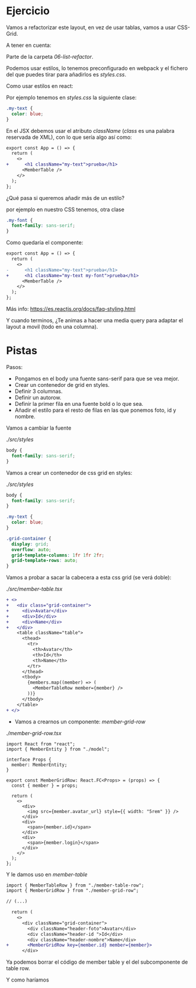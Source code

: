 # Ejercicio

Vamos a refactorizar este layout, en vez de usar tablas, vamos a usar CSS-Grid.

A tener en cuenta:

Parte de la carpeta _06-list-refactor_.

Podemos usar estilos, lo tenemos preconfigurado en webpack y el fichero del que puedes tirar para añadirlos es _styles.css_.

Como usar estilos en react:

Por ejemplo tenemos en _styles.css_ la siguiente clase:

```css
.my-text {
  color: blue;
}
```

En el JSX debemos usar el atributo _className_ (_class_ es una palabra reservada de XML),
con lo que sería algo así como:

```diff
export const App = () => {
  return (
    <>
+      <h1 className="my-text">prueba</h1>
      <MemberTable />
    </>
  );
};
```

¿Qué pasa si queremos añadir más de un estilo?

por ejemplo en nuestro CSS tenemos, otra clase

```css
.my-font {
  font-family: sans-serif;
}
```

Como quedaría el componente:

```diff
export const App = () => {
  return (
    <>
-      <h1 className="my-text">prueba</h1>
+      <h1 className="my-text my-font">prueba</h1>
      <MemberTable />
    </>
  );
};
```

Más info: https://es.reactjs.org/docs/faq-styling.html

Y cuando terminos, ¿Te animas a hacer una media query para adaptar
el layout a movil (todo en una columna).

# Pistas

Pasos:

- Pongamos en el body una fuente sans-serif para que se vea mejor.
- Crear un contenedor de grid en styles.
- Definir 3 columnas.
- Definir un autorow.
- Definir la primer fila en una fuente bold o lo que sea.
- Añadir el estilo para el resto de filas en las que ponemos foto, id y nombre.

Vamos a cambiar la fuente

_./src/styles_

```css
body {
  font-family: sans-serif;
}
```

Vamos a crear un contenedor de css grid en styles:

_./src/styles_

```css
body {
  font-family: sans-serif;
}

.my-text {
  color: blue;
}

.grid-container {
  display: grid;
  overflow: auto;
  grid-template-columns: 1fr 1fr 2fr;
  grid-template-rows: auto;
}
```

Vamos a probar a sacar la cabecera a esta css grid (se verá doble):

_./src/member-table.tsx_

```diff
+ <>
+   <div class="grid-container">
+     <div>Avatar</div>
+     <div>Id</div>
+     <div>Name</div>
+   </div>
    <table className="table">
      <thead>
        <tr>
          <th>Avatar</th>
          <th>Id</th>
          <th>Name</th>
        </tr>
      </thead>
      <tbody>
        {members.map((member) => (
          <MemberTableRow member={member} />
        ))}
      </tbody>
    </table>
+ </>
```

- Vamos a crearnos un componente: _member-grid-row_

_./member-grid-row.tsx_

```tsx
import React from "react";
import { MemberEntity } from "./model";

interface Props {
  member: MemberEntity;
}

export const MemberGridRow: React.FC<Props> = (props) => {
  const { member } = props;

  return (
    <>
      <div>
        <img src={member.avatar_url} style={{ width: "5rem" }} />
      </div>
      <div>
        <span>{member.id}</span>
      </div>
      <div>
        <span>{member.login}</span>
      </div>
    </>
  );
};
```

Y le damos uso en _member-table_

```diff
import { MemberTableRow } from "./member-table-row";
import { MemberGridRow } from "./member-grid-row";

// (...)

  return (
    <>
      <div className="grid-container">
        <div className="header-foto">Avatar</div>
        <div className="header-id ">Id</div>
        <div className="header-nombre">Name</div>
+       <MemberGridRow key={member.id} member={member}>
      </div>
```

Ya podemos borrar el código de member table y el del subcomponente de table row.

Y como haríamos
